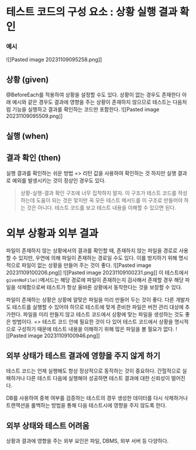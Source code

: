 # 테스트 코드의 구성 요소 : 상황 실행 결과 확인
### 예시
![[Pasted image 20231109095258.png]]
## 상황 (given)
@BeforeEach를 적용하여 상황을 설정할 수도 있다.
상황이 없는 경우도 존재한다
아래 예시와 같은 경우도 결과에 영향을 주는 상황이 존재하지 않으므로 테스트는 다음처럼 기능을 실행하고 결과를 확인하는 코드만 포함한다.
![[Pasted image 20231109095509.png]]
## 실행 (when)

## 결과 확인 (then)
실행 결과를 확인하는 쉬운 방법 => 리턴 값을 사용하여 확인하는 것
하지만 실행 결과로 예외를 발생시키는 것이 정상인 경우도 있다.

> 상황-실행-결과 확인 구조에 너무 집착하지 말자. 이 구조가 테스트 코드를 작성하는데 도움이 되는 것은 맞지만 꼭 모든 테스트 메서드를 이 구조로 만들어야 하는 것은 아니다. 테스트 코드를 보고 테스트 내용을 이해할 수 있으면 된다.

# 외부 상황과 외부 결과
파일이 존재하지 않는 상황에서의 결과를 확인할 때, 존재하지 않는 파일을 경로로 사용할 수 있지만, 우연에 의해 파일이 존재하는 경로일 수도 있다. 이를 방지하기 위해 명시적으로 파일이 없는 상황을 만들어 주는 것이 좋다.
![[Pasted image 20231109100206.png]]
![[Pasted image 20231109100231.png]]
이 테스트에서 `givenNoFile()`메서드는 해당 경로에 파일이 존재하는지 검사해서 존재할 경우 해당 파일을 삭제함으로써 테스트가 항상 올바른 상황에서 동작한다는 것을 보장할 수 있다.

파일이 존재하는 상황은 상황에 알맞은 파일을 미리 만들어 두는 것이 좋다. 다른 개발자도 테스트를 실행할 수 있어야 하므로 테스트에 맞게 준비한 파일은 버전 관리 대상에 추가한다.
파일을 미리 만들지 않고 테스트 코드에서 상황에 맞는 파일을 생성하는 것도 좋은 방법이다.
=> 테스트 코드 안에 필요한 것이 다 있어 테스트 코드에서 상황을 명시적으로 구성하기 때문에 테스트 내용을 이해하기 위해 많은 파일을 볼 필요가 없다.
![[Pasted image 20231109100946.png]]

## 외부 상태가 테스트 결과에 영향을 주지 않게 하기
테스트 코드는 언제 실행해도 항상 정상적으로 동작하는 것이 중요하다. 간헐적으로 실패하거나 다른 테스트 다음에 실행해야 성공하면 테스트 결과에 대한 신뢰성이 떨어진다.

DB를 사용하여 중복 여부를 검증하는 테스트의 경우 생성한 데이터를 다시 삭제하거나 트랜잭션을 롤백하는 방법을 통해 다음 테스트시에 영향을 주지 않도록 한다.

## 외부 상태와 테스트 어려움
상황과 결과에 영향을 주는 외부 요인은 파일, DBMS, 외부 서버 등 다양하다.





